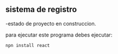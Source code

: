 <h2>sistema de registro</h2>

-estado de proyecto en construccion.

para ejecutar este programa debes ejecutar: 

```npn install react```
